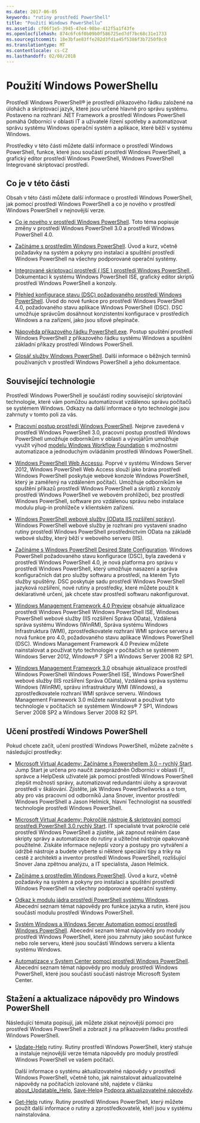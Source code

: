 ```yaml
---
ms.date: 2017-06-05
keywords: "rutiny prostředí PowerShell"
title: "Použití Windows PowerShellu"
ms.assetid: cf06f1e5-3945-47e4-98be-412f5a1f43fe
ms.openlocfilehash: 874c6fc6f0b09b0f586725ed7df7bc68c31e1733
ms.sourcegitcommit: 18e3bfae83ffe282d3fd1a45f5386f3b7250f0c0
ms.translationtype: MT
ms.contentlocale: cs-CZ
ms.lasthandoff: 02/08/2018
---
```

# <a name="using-windows-powershell"></a>Použití Windows PowerShellu
Prostředí Windows PowerShell® je prostředí příkazového řádku založené na úlohách a skriptovací jazyk, které jsou určené hlavně pro správu systému. Postaveno na rozhraní .NET Framework a prostředí Windows PowerShell pomáhá Odborníci v oblasti IT a uživatelé řízení spotřeby a automatizovat správu systému Windows operační systém a aplikace, které běží v systému Windows.

Prostředky v této části můžete další informace o prostředí Windows PowerShell, funkce, které jsou součástí prostředí Windows PowerShell, a grafický editor prostředí Windows PowerShell, Windows PowerShell Integrované skriptovací prostředí.

## <a name="whats-in-this-section"></a>Co je v této části
Obsah v této části můžete další informace o prostředí Windows PowerShell, jak pomocí prostředí Windows PowerShell a co je nového v prostředí Windows PowerShell v nejnovější verze.

- [Co je nového v prostředí Windows PowerShell](../../whats-new/What-s-New-in-Windows-PowerShell-50.md). Toto téma popisuje změny v prostředí Windows PowerShell 3.0 a prostředí Windows PowerShell 4.0.

- [Začínáme s prostředím Windows PowerShell](../Getting-Started-with-Windows-PowerShell.md). Úvod a kurz, včetně požadavky na systém a pokyny pro instalaci a spuštění prostředí Windows PowerShell na všechny podporované operační systémy.

- [Integrované skriptovací prostředí &#40; ISE &#41; prostředí Windows PowerShell ](Windows-PowerShell-Integrated-Scripting-Environment--ISE-.md). Dokumentaci k systému Windows PowerShell ISE, grafický editor skriptů prostředí Windows PowerShell a konzoly.

- [Přehled konfigurace stavu (DSC) požadovaného prostředí Windows PowerShell](https://technet.microsoft.com/en-us/library/04c9e716-822c-40f0-8fdf-f2dda8abd888). Úvod do nové funkce pro prostředí Windows PowerShell 4.0, požadovaného stavu aplikace Windows PowerShell (DSC). DSC umožňuje správcům dosáhnout konzistentní konfigurace v prostředích Windows a na zařízení, jako jsou síťové přepínače.

- [Nápověda příkazového řádku PowerShell.exe](../../core-powershell/console/PowerShell.exe-Command-Line-Help.md). Postup spuštění prostředí Windows PowerShell z příkazového řádku systému Windows a spuštění základní příkazy prostředí Windows PowerShell.

- [Glosář služby Windows PowerShell](../../Windows-PowerShell-Glossary.md). Další informace o běžných termínů používaných v prostředí Windows PowerShell a jeho dokumentace.

## <a name="related-technologies"></a>Související technologie
Prostředí Windows PowerShell je součástí rodiny související skriptování technologie, které vám pomůžou automatizovat vzdálenou správu počítačů se systémem Windows. Odkazy na další informace o tyto technologie jsou zahrnuty v tomto poli za vás.

- [Pracovní postup prostředí Windows PowerShell](http://technet.microsoft.com/library/jj134242.aspx). Nejprve zavedená v prostředí Windows PowerShell 3.0, pracovní postup prostředí Windows PowerShell umožňuje odborníkům v oblasti a vývojářům umožňuje využít výhod [modelu Windows Workflow Foundation](http://msdn.microsoft.com/library/ee342461.aspx) s možnostmi automatizace a jednoduchým ovládáním prostředí Windows PowerShell.

- [Windows PowerShell Web Accessu](http://technet.microsoft.com/library/hh831611.aspx). Poprvé v systému Windows Server 2012, Windows PowerShell Web Access slouží jako brána prostředí Windows PowerShell poskytuje webové konzole Windows PowerShell, který je zaměřený na vzdáleném počítači. Umožňuje odborníkům ke spuštění příkazů prostředí Windows PowerShell a skriptů z konzoly prostředí Windows PowerShell ve webovém prohlížeči, bez prostředí Windows PowerShell, software pro vzdálenou správu nebo instalace modulu plug-in prohlížeče v klientském zařízení.

- [Windows PowerShell webové služby (OData IIS rozšíření správy)](http://msdn.microsoft.com/library/windows/desktop/hh880865.aspx). Windows PowerShell webové služby je rozhraní pro vystavení snadno rutiny prostředí Windows PowerShell prostřednictvím OData na základě webové služby, který běží v webového serveru (IIS).

- [Začínáme s Windows PowerShell Desired State Configuration](https://technet.microsoft.com/en-us/library/c134aa32-b085-4656-9a89-955d8ff768d0). Windows PowerShell požadovaného stavu konfigurace (DSC), byla zavedená v prostředí Windows PowerShell 4.0, je nová platforma pro správu v prostředí Windows PowerShell, který umožňuje nasazení a správa konfiguračních dat pro služby softwaru a prostředí, na kterém Tyto služby spuštěny. DSC poskytuje sadu prostředí Windows PowerShell jazyková rozšíření, nové rutiny a prostředky, které můžete použít k deklarativně určení, jak chcete stav prostředí softwaru nakonfigurovat.

- [Windows Management Framework 4.0 Preview](http://go.microsoft.com/fwlink/?LinkID=293881) obsahuje aktualizace prostředí Windows PowerShell Windows PowerShell ISE, Windows PowerShell webové služby (IIS rozšíření Správa OData), Vzdálená správa systému Windows (WinRM), Správa systému Windows Infrastruktura (WMI), zprostředkovatele rozhraní WMI správce serveru a nová funkce pro 4.0, požadovaného stavu aplikace Windows PowerShell (DSC). Windows Management Framework 4.0 Preview můžete nainstalovat a používat tyto technologie v počítačích se systémem Windows Server 2012, Windows® 7 SP1 a Windows Server 2008 R2 SP1.

- [Windows Management Framework 3.0](http://www.microsoft.com/download/details.aspx?id=34595) obsahuje aktualizace prostředí Windows PowerShell Windows PowerShell ISE, Windows PowerShell webové služby (IIS rozšíření Správa OData), Vzdálená správa systému Windows (WinRM), správu infrastruktury WMI (Windows), a zprostředkovatele rozhraní WMI správce serveru. Windows Management Framework 3.0 můžete nainstalovat a používat tyto technologie v počítačích se systémem Windows® 7 SP1, Windows Server 2008 SP2 a Windows Server 2008 R2 SP1.

## <a name="learning-windows-powershell"></a>Učení prostředí Windows PowerShell
Pokud chcete začít, učení prostředí Windows PowerShell, můžete začněte s následující prostředky:

- [Microsoft Virtual Academy: Začínáme s Powershellem 3.0 – rychlý Start](https://mva.microsoft.com/en-us/training-courses/getting-started-with-powershell-3-0-jump-start-8276). Jump Start je určena pro naučit zaneprázdněn Odborníci v oblasti IT, správce a HelpDesk uživatelé jak pomocí prostředí Windows PowerShell zlepšit možnosti správy, automatizovat redundantní úlohy a spravovat prostředí v škálování. Zjistěte, jak Windows PowerShellworks a o tom, aby pro vás pracovní od odborníků Jana Snover, inventor prostředí Windows PowerShell a Jason Helmick, hlavní Technologist na soustředí technologie prostředí Windows PowerShell.

- [Microsoft Virtual Academy: Pokročilé nástroje & skriptování pomocí prostředí PowerShell 3.0 rychlý Start](https://mva.microsoft.com/en-US/training-courses/advanced-tools-scripting-with-powershell-30-jump-start-8277). IT specialisté trvat pokročilé celé prostředí Windows PowerShell a zjistěte, jak zapnout reálném čase skripty správy a automatizace do rutiny a užitečné nástroje opakovaně použitelné. Získáte informace nejlepší vzory a postupy pro vytváření a údržbě nástroje a budete vyberte si některé speciální tipy a triky na cestě z architekti a inventor prostředí Windows PowerShell, rozlišující Snover Jana zpětnou analýzu, a IT specialista, Jason Helmick.

- [Začínáme s prostředím Windows PowerShell](../Getting-Started-with-Windows-PowerShell.md). Úvod a kurz, včetně požadavky na systém a pokyny pro instalaci a spuštění prostředí Windows PowerShell na všechny podporované operační systémy.

- [Odkaz k modulu jádra prostředí PowerShell systému Windows](http://technet.microsoft.com/library/hh847741(v=wps.630).aspx). Abecední seznam témat nápovědy pro funkce jazyka a rutin, které jsou součástí modulu prostředí Windows PowerShell.

- [Systém Windows a Windows Server Automation pomocí prostředí Windows PowerShell](http://technet.microsoft.com/library/dn249523.aspx). Abecední seznam témat nápovědy pro moduly prostředí Windows PowerShell, které jsou zahrnuty jako součást funkce nebo role serveru, které jsou součástí Windows serveru a klienta systému Windows.

- [Automatizace v System Center pomocí prostředí Windows PowerShell](https://technet.microsoft.com/en-us/library/mt156962.aspx). Abecední seznam témat nápovědy pro moduly prostředí Windows PowerShell, které jsou součástí součástí nástroje Microsoft System Center.

## <a name="downloading-and-updating-windows-powershell-help"></a>Stažení a aktualizace nápovědy pro Windows PowerShell
Následující témata popisují, jak můžete získat nejnovější pomoci pro prostředí Windows PowerShell a zobrazit ji na příkazovém řádku prostředí Windows PowerShell.

- [Update-Help](http://technet.microsoft.com/library/hh849720.aspx) rutiny. Rutiny prostředí Windows PowerShell, který stahuje a instaluje nejnovější verze témata nápovědy pro moduly prostředí Windows PowerShell ve vašem počítači.

    Další informace o systému aktualizovatelné nápovědy v prostředí Windows PowerShell, včetně toho, jak nainstalovat aktualizovatelné nápovědy na počítačích izolované sítě, najdete v článku [about_Updatable_Help](http://technet.microsoft.com/library/hh847735.aspx), [Save-Help](http://technet.microsoft.com/library/hh849724.aspx)a [ Podpora aktualizovatelné nápovědy](http://msdn.microsoft.com/library/hh852754.aspx).

- [Get-Help](http://technet.microsoft.com/library/hh849696(v=wps.630).aspx) rutiny. Rutiny prostředí Windows PowerShell, který můžete použít další informace o rutiny a zprostředkovatelé, kteří jsou v systému nainstalována.
